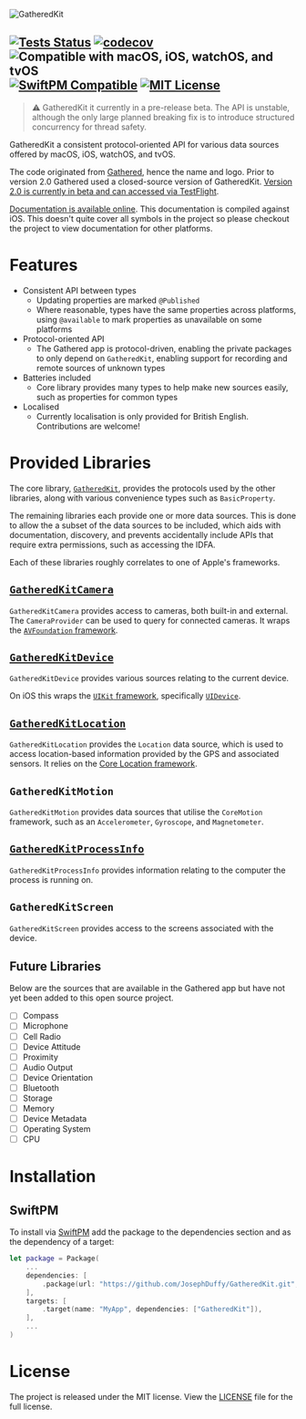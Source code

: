![GatheredKit](https://josephduffy.github.io/GatheredKit/img/banner.png)

[![Tests Status](https://github.com/JosephDuffy/GatheredKit/workflows/Tests/badge.svg)](https://launch-editor.github.com/actions?workflowID=Tests&event=push&nwo=JosephDuffy%2FGatheredKit)
[![codecov](https://codecov.io/gh/JosephDuffy/GatheredKit/branch/main/graph/badge.svg)](https://codecov.io/gh/JosephDuffy/GatheredKit)
![Compatible with macOS, iOS, watchOS, and tvOS](https://img.shields.io/badge/platforms-macOS%20%7C%20iOS%20%7C%20watchOS%20%7C%20tvOS%20-4BC51D.svg)
[![SwiftPM Compatible](https://img.shields.io/badge/SwiftPM-compatible-4BC51D.svg?style=flat)](https://github.com/apple/swift-package-manager)
[![MIT License](https://img.shields.io/badge/License-MIT-4BC51D.svg?style=flat)](./LICENSE)
--

> :warning: GatheredKit it currently in a pre-release beta. The API is unstable, although the only large planned breaking fix is to introduce structured concurrency for thread safety.

GatheredKit a consistent protocol-oriented API for various data sources offered by macOS, iOS, watchOS, and tvOS.

The code originated from [Gathered](https://geo.itunes.apple.com/app/gathered/id929726748?mt=8), hence the name and logo. Prior to version 2.0 Gathered used a closed-source version of GatheredKit. [Version 2.0 is currently in beta and can accessed via TestFlight](https://testflight.apple.com/join/gsVcyywY).

[Documentation is available online](https://swiftpackageindex.com/josephduffy/gatheredkit/main/documentation/gatheredkit). This documentation is compiled against iOS. This doesn't quite cover all symbols in the project so please checkout the project to view documentation for other platforms.

# Features

- Consistent API between types
  - Updating properties are marked `@Published`
  - Where reasonable, types have the same properties across platforms, using `@available` to mark properties as unavailable on some platforms
- Protocol-oriented API
  - The Gathered app is protocol-driven, enabling the private packages to only depend on `GatheredKit`, enabling support for recording and remote sources of unknown types
- Batteries included
  - Core library provides many types to help make new sources easily, such as properties for common types
- Localised
  - Currently localisation is only provided for British English. Contributions are welcome!

# Provided Libraries

The core library, [`GatheredKit`](./Sources/GatheredKit/README.md), provides the protocols used by the other libraries, along with various convenience types such as `BasicProperty`.

The remaining libraries each provide one or more data sources. This is done to allow the a subset of the data sources to be included, which aids with documentation, discovery, and prevents accidentally include APIs that require extra permissions, such as accessing the IDFA.

Each of these libraries roughly correlates to one of Apple's frameworks.

## [`GatheredKitCamera`](./Sources/GatheredKitCamera/README.md)

`GatheredKitCamera` provides access to cameras, both built-in and external. The `CameraProvider` can be used to query for connected cameras. It wraps the [`AVFoundation` framework](https://developer.apple.com/documentation/avfoundation/).

## [`GatheredKitDevice`](./Sources/GatheredKitDevice/README.md)

`GatheredKitDevice` provides various sources relating to the current device.

On iOS this wraps the [`UIKit` framework](https://developer.apple.com/documentation/uikit/), specifically [`UIDevice`](https://developer.apple.com/documentation/uikit/uidevice).

## [`GatheredKitLocation`](./Sources/GatheredKitLocation/README.md)

`GatheredKitLocation` provides the `Location` data source, which is used to access location-based information provided by the GPS and associated sensors. It relies on the [Core Location framework](https://developer.apple.com/documentation/corelocation).

## `GatheredKitMotion`

`GatheredKitMotion` provides data sources that utilise the `CoreMotion` framework, such as an `Accelerometer`, `Gyroscope`, and `Magnetometer`.

## [`GatheredKitProcessInfo`](./Sources/GatheredKitProcessInfo/README.md)

`GatheredKitProcessInfo` provides information relating to the computer the process is running on.

## `GatheredKitScreen`

`GatheredKitScreen` provides access to the screens associated with the device.

## Future Libraries

Below are the sources that are available in the Gathered app but have not yet been added to this open source project.

- [ ] Compass
- [ ] Microphone
- [ ] Cell Radio
- [ ] Device Attitude
- [ ] Proximity
- [ ] Audio Output
- [ ] Device Orientation
- [ ] Bluetooth
- [ ] Storage
- [ ] Memory
- [ ] Device Metadata
- [ ] Operating System
- [ ] CPU

# Installation

## SwiftPM

To install via [SwiftPM](https://github.com/apple/swift-package-manager) add the package to the dependencies section and as the dependency of a target:

```swift
let package = Package(
    ...
    dependencies: [
        .package(url: "https://github.com/JosephDuffy/GatheredKit.git", branch: "main"),
    ],
    targets: [
        .target(name: "MyApp", dependencies: ["GatheredKit"]),
    ],
    ...
)
```

# License

The project is released under the MIT license. View the [LICENSE](./LICENSE) file for the full license.
